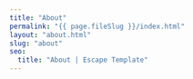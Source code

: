 ```yaml
---
title: "About"
permalink: "{{ page.fileSlug }}/index.html"
layout: "about.html"
slug: "about"
seo:
  title: "About | Escape Template"
---
```

